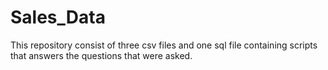 # Sales_Data
 
 This repository consist of three csv files and one sql file containing scripts that answers the questions that were asked.
 
 
